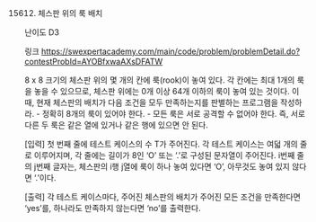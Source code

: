 15612. 체스판 위의 룩 배치
  
  
난이도 D3
  
  
링크 https://swexpertacademy.com/main/code/problem/problemDetail.do?contestProbId=AYOBfxwaAXsDFATW
  
  
8 x 8 크기의 체스판 위의 몇 개의 칸에 룩(rook)이 놓여 있다. 각 칸에는 최대 1개의 룩을 놓을 수 있으므로, 체스판 위에는 0개 이상 64개 이하의 룩이 놓여 있는 것이다.
이때, 현재 체스판의 배치가 다음 조건을 모두 만족하는지를 판별하는 프로그램을 작성하라.
    - 정확히 8개의 룩이 있어야 한다.
    - 모든 룩은 서로 공격할 수 없어야 한다. 즉, 서로 다른 두 룩은 같은 열에 있거나 같은 행에 있으면 안 된다.

[입력]
첫 번째 줄에 테스트 케이스의 수 T가 주어진다.
각 테스트 케이스는 여덟 개의 줄로 이루어지며, 각 줄에는 길이가 8인 ‘O’ 또는 ‘.’로 구성된 문자열이 주어진다. i번째 줄의 j번째 글자는, 체스판의 i행 j열에 룩이 하나 놓여 있다면 ‘O’, 아무것도 놓여 있지 않다면 ‘.’이다.

[출력]
각 테스트 케이스마다, 주어진 체스판의 배치가 주어진 모든 조건을 만족한다면 ‘yes’를, 하나라도 만족하지 않는다면 ‘no’를 출력한다.
